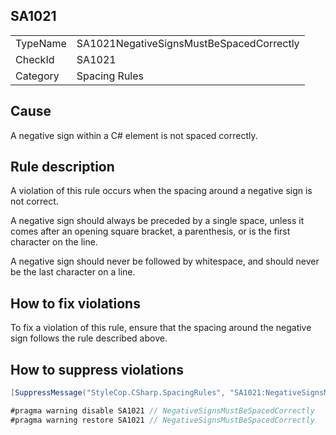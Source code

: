 ﻿## SA1021

<table>
<tr>
  <td>TypeName</td>
  <td>SA1021NegativeSignsMustBeSpacedCorrectly</td>
</tr>
<tr>
  <td>CheckId</td>
  <td>SA1021</td>
</tr>
<tr>
  <td>Category</td>
  <td>Spacing Rules</td>
</tr>
</table>

## Cause

A negative sign within a C# element is not spaced correctly.

## Rule description

A violation of this rule occurs when the spacing around a negative sign is not correct.

A negative sign should always be preceded by a single space, unless it comes after an opening square bracket, a parenthesis, or is the first character on the line.

A negative sign should never be followed by whitespace, and should never be the last character on a line.

## How to fix violations

To fix a violation of this rule, ensure that the spacing around the negative sign follows the rule described above.

## How to suppress violations

```csharp
[SuppressMessage("StyleCop.CSharp.SpacingRules", "SA1021:NegativeSignsMustBeSpacedCorrectly", Justification = "Reviewed.")]
```

```csharp
#pragma warning disable SA1021 // NegativeSignsMustBeSpacedCorrectly
#pragma warning restore SA1021 // NegativeSignsMustBeSpacedCorrectly
```

